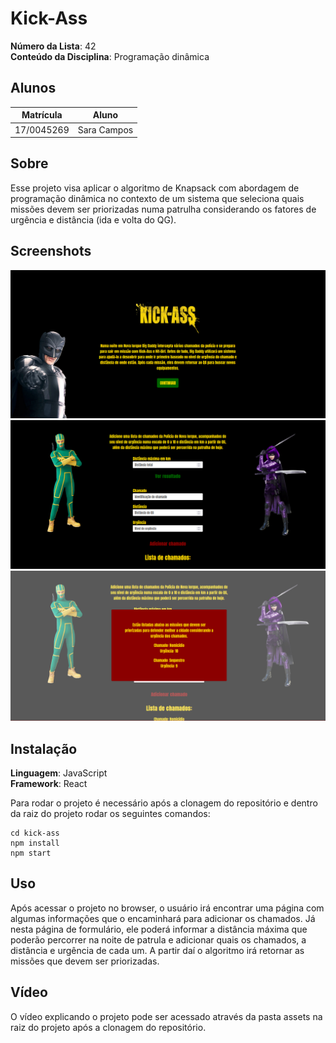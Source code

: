 # Kick-Ass

**Número da Lista**: 42<br>
**Conteúdo da Disciplina**: Programação dinâmica<br>

## Alunos
|Matrícula | Aluno |
| -- | -- |
| 17/0045269  |  Sara Campos |

## Sobre 
Esse projeto visa aplicar o algoritmo de Knapsack com abordagem de programação dinâmica no contexto de um sistema que seleciona quais missões devem ser priorizadas numa patrulha considerando os fatores de urgência e distância (ida e volta do QG). 

## Screenshots
![tela1](./public/tela1.png)
![tela2](./public/tela2.png)
![tela3](./public/tela3.png)

## Instalação 
**Linguagem**: JavaScript<br>
**Framework**: React<br>

Para rodar o projeto é necessário após a clonagem do repositório e dentro da raiz do projeto rodar os seguintes comandos: 

    cd kick-ass
    npm install
    npm start

## Uso 
Após acessar o projeto no browser, o usuário irá encontrar uma página com algumas informações que o encaminhará para adicionar os chamados. Já nesta página de formulário, ele poderá informar a distância máxima que poderão percorrer na noite de patrula e adicionar quais os chamados, a distância e urgência de cada um. A partir daí o algoritmo irá retornar as missões que devem ser priorizadas.

## Vídeo 
O vídeo explicando o projeto pode ser acessado através da pasta assets na raiz do projeto após a clonagem do repositório.
